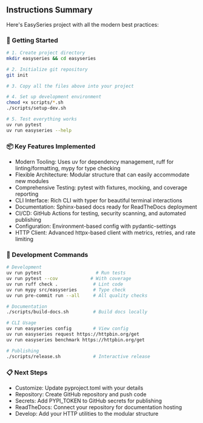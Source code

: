 ## Instructions Summary
Here's EasySeries project with all the modern best practices:
### 🚀 Getting Started
```bash
# 1. Create project directory
mkdir easyseries && cd easyseries

# 2. Initialize git repository
git init

# 3. Copy all the files above into your project

# 4. Set up development environment
chmod +x scripts/*.sh
./scripts/setup-dev.sh

# 5. Test everything works
uv run pytest
uv run easyseries --help
```

### 📦 Key Features Implemented

- Modern Tooling: Uses uv for dependency management, ruff for linting/formatting, mypy for type checking
- Flexible Architecture: Modular structure that can easily accommodate new modules
- Comprehensive Testing: pytest with fixtures, mocking, and coverage reporting
- CLI Interface: Rich CLI with typer for beautiful terminal interactions
- Documentation: Sphinx-based docs ready for ReadTheDocs deployment
- CI/CD: GitHub Actions for testing, security scanning, and automated publishing
- Configuration: Environment-based config with pydantic-settings
- HTTP Client: Advanced httpx-based client with metrics, retries, and rate limiting

### 🔧 Development Commands
```bash
# Development
uv run pytest                    # Run tests
uv run pytest --cov            # With coverage
uv run ruff check .             # Lint code
uv run mypy src/easyseries      # Type check
uv run pre-commit run --all     # All quality checks

# Documentation
./scripts/build-docs.sh         # Build docs locally

# CLI Usage
uv run easyseries config        # View config
uv run easyseries request https://httpbin.org/get
uv run easyseries benchmark https://httpbin.org/get

# Publishing
./scripts/release.sh            # Interactive release
```

### 📋 Next Steps

- Customize: Update pyproject.toml with your details
- Repository: Create GitHub repository and push code
- Secrets: Add PYPI_TOKEN to GitHub secrets for publishing
- ReadTheDocs: Connect your repository for documentation hosting
- Develop: Add your HTTP utilities to the modular structure
